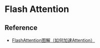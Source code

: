 # Flash Attention
## Reference
- [FlashAttention图解（如何加速Attention）](https://zhuanlan.zhihu.com/p/626079753)